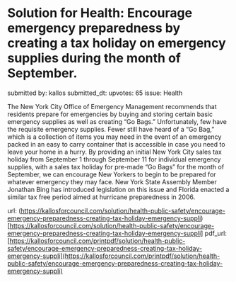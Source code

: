 # Solution for Health: Encourage emergency preparedness by creating a tax holiday on emergency supplies during the month of September. #

submitted by: kallos
submitted_dt: 
upvotes: 65
issue: Health

The New York City Office of Emergency Management recommends that residents prepare for emergencies by buying and storing certain basic emergency supplies as well as creating “Go Bags.” Unfortunately, few have the requisite emergency supplies. Fewer still have heard of a “Go Bag,” which is a collection of items you may need in the event of an emergency packed in an easy to carry container that is accessible in case you need to leave your home in a hurry. By providing an initial New York City sales tax holiday from September 1 through September 11 for individual emergency supplies, with a sales tax holiday for pre-made “Go Bags” for the month of September, we can encourage New Yorkers to begin to be prepared for whatever emergency they may face. New York State Assembly Member Jonathan Bing has introduced legislation on this issue and Florida enacted a similar tax free period aimed at hurricane preparedness in 2006.

url: (https://kallosforcouncil.com/solution/health-public-safety/encourage-emergency-preparedness-creating-tax-holiday-emergency-suppli)[https://kallosforcouncil.com/solution/health-public-safety/encourage-emergency-preparedness-creating-tax-holiday-emergency-suppli]
pdf_url: [https://kallosforcouncil.com/printpdf/solution/health-public-safety/encourage-emergency-preparedness-creating-tax-holiday-emergency-suppli](https://kallosforcouncil.com/printpdf/solution/health-public-safety/encourage-emergency-preparedness-creating-tax-holiday-emergency-suppli)